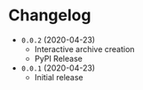 # Changelog
* `0.0.2` (2020-04-23)
  * Interactive archive creation
  * PyPI Release 
* `0.0.1` (2020-04-23) 
  * Initial release
